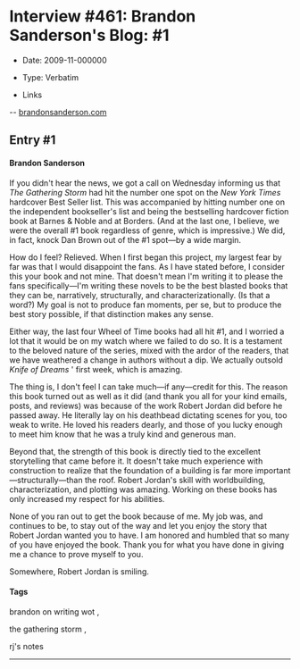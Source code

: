 # Interview #461: Brandon Sanderson's Blog: #1

- Date: 2009-11-000000

- Type: Verbatim

- Links

-- [brandonsanderson.com](http://www.brandonsanderson.com/blog/843/1)


## Entry #1

#### Brandon Sanderson

If you didn't hear the news, we got a call on Wednesday informing us that
*The Gathering Storm*
had hit the number one spot on the
*New York Times*
hardcover Best Seller list. This was accompanied by hitting number one on the independent bookseller's list and being the bestselling hardcover fiction book at Barnes & Noble and at Borders. (And at the last one, I believe, we were the overall #1 book regardless of genre, which is impressive.) We did, in fact, knock Dan Brown out of the #1 spot—by a wide margin.

How do I feel? Relieved. When I first began this project, my largest fear by far was that I would disappoint the fans. As I have stated before, I consider this your book and not mine. That doesn't mean I'm writing it to please the fans specifically—I'm writing these novels to be the best blasted books that they can be, narratively, structurally, and characterizationally. (Is that a word?) My goal is not to produce fan moments, per se, but to produce the best story possible, if that distinction makes any sense.

Either way, the last four Wheel of Time books had all hit #1, and I worried a lot that it would be on my watch where we failed to do so. It is a testament to the beloved nature of the series, mixed with the ardor of the readers, that we have weathered a change in authors without a dip. We actually outsold
*Knife of Dreams*
' first week, which is amazing.

The thing is, I don't feel I can take much—if any—credit for this. The reason this book turned out as well as it did (and thank you all for your kind emails, posts, and reviews) was because of the work Robert Jordan did before he passed away. He literally lay on his deathbead dictating scenes for you, too weak to write. He loved his readers dearly, and those of you lucky enough to meet him know that he was a truly kind and generous man.

Beyond that, the strength of this book is directly tied to the excellent storytelling that came before it. It doesn't take much experience with construction to realize that the foundation of a building is far more important—structurally—than the roof. Robert Jordan's skill with worldbuilding, characterization, and plotting was amazing. Working on these books has only increased my respect for his abilities.

None of you ran out to get the book because of me. My job was, and continues to be, to stay out of the way and let you enjoy the story that Robert Jordan wanted you to have. I am honored and humbled that so many of you have enjoyed the book. Thank you for what you have done in giving me a chance to prove myself to you.

Somewhere, Robert Jordan is smiling.

#### Tags

brandon on writing wot
,

the gathering storm
,

rj's notes


---

